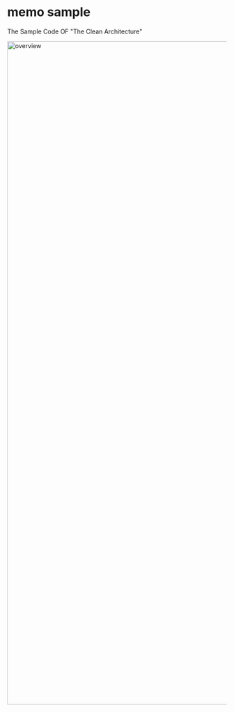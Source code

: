# memo sample

The Sample Code OF "The Clean Architecture"

<img width="1522" alt="overview" src="https://user-images.githubusercontent.com/301822/49694318-88fcc580-fbcb-11e8-83b7-827e3c0ef653.png">

